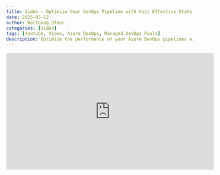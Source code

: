 ```yaml
---
title: Video - Optimize Your DevOps Pipeline with Cost Effective Stateful Agents
date: 2025-05-12
author: Wolfgang Ofner
categories: [Video]
tags: [Youtube, Video, Azure DevOps, Managed DevOps Pools]
description: Optimize the performance of your Azure DevOps pipelines with stateful Managed DevOps Pool agents. 
---
```


<iframe width="560" height="315" src="https://www.youtube.com/embed/1zIBNDZp9Uw" title="YouTube video player" frameborder="0" allow="accelerometer; autoplay; clipboard-write; encrypted-media; gyroscope; picture-in-picture; web-share" referrerpolicy="strict-origin-when-cross-origin" allowfullscreen></iframe>